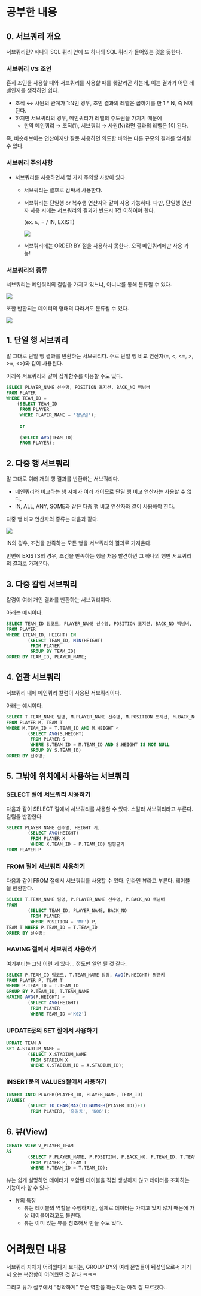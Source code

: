 # 공부한 내용


## 0. 서브쿼리 개요

서브쿼리란? 하나의 SQL 쿼리 안에 또 하나의 SQL 쿼리가 들어있는 것을 뜻한다.

### 서브쿼리 VS 조인

흔히 조인을 사용할 때와 서브쿼리를 사용할 때를 헷갈리곤 하는데, 이는 결과가 어떤 레벨인지를 생각하면 쉽다.

- 조직 ↔ 사원의 관계가 1:N인 경우,  조인 결과의 레벨은 곱하기를 한 1 * N, 즉 N이 된다.
- 하지만 서브쿼리의 경우, 메인쿼리가 레벨의 주도권을 가지기 때문에
  - 만약 메인쿼리 → 조직(1), 서브쿼리 → 사원(N)라면 결과의 레벨은 1이 된다.

즉, 비슷해보이는 연산이지만 잘못 사용하면 의도한 바와는 다른 규모의 결과를 얻게될 수 있다.

### 서브쿼리 주의사항

- 서브쿼리를 사용하면서 몇 가지 주의할 사항이 있다.
  - 서브쿼리는 괄호로 감싸서 사용한다.
  - 서브쿼리는 단일행 or 복수행 연산자와 같이 사용 가능하다. 다만, 단일행 연산자 사용 시에는 서브쿼리의 결과가 반드시 1건 이하여야 한다.

    (ex. ≥, = / IN, EXIST)

    ![](https://prod-files-secure.s3.us-west-2.amazonaws.com/5486ac02-837a-4340-b853-a8cd7b03f65f/713283ea-fcd0-44fb-a02c-118895e73399/%E1%84%89%E1%85%B3%E1%84%8F%E1%85%B3%E1%84%85%E1%85%B5%E1%86%AB%E1%84%89%E1%85%A3%E1%86%BA_2024-03-14_%E1%84%8B%E1%85%A9%E1%84%92%E1%85%AE_6.45.19.png)

  - 서브쿼리에는 ORDER BY 절을 사용하지 못한다. 오직 메인쿼리에만 사용 가능!

### 서브쿼리의 종류

서브쿼리는 메인쿼리의 칼럼을 가지고 있느냐, 아니냐를 통해 분류될 수 있다.

![](https://dataonair.or.kr/publishing/img/knowledge/SQL_215.jpg)

또한 반환되는 데이터의 형태의 따라서도 분류될 수 있다.

![](https://dataonair.or.kr/publishing/img/knowledge/SQL_216.jpg)

## 1. 단일 행 서브쿼리

말 그대로 단일 행 결과를 반환하는 서브쿼리다. 주로 단일 행 비교 연산자(=, <, <=, >, >=, <>)와 같이 사용된다.

아래쪽 서브쿼리와 같이 집계함수를 이용할 수도 있다.

```sql
SELECT PLAYER_NAME 선수명, POSITION 포지션, BACK_NO 백넘버
FROM PLAYER
WHERE TEAM_ID = 
	(SELECT TEAM_ID
	 FROM PLAYER
	 WHERE PLAYER_NAME = '정남일');
	 
	 or
	 
	 (SELECT AVG(TEAM_ID)
	 FROM PLAYER);
```

## 2. 다중 행 서브쿼리

말 그대로 여러 개의 행 결과를 반환하는 서브쿼리다.

- 메인쿼리와 비교하는 행 자체가 여러 개이므로 단일 행 비교 연산자는 사용할 수 없다.
- IN, ALL, ANY, SOME과 같은 다중 행 비교 연산자와 같이 사용해야 한다.

다중 행 비교 연산자의 종류는 다음과 같다.

![](https://dataonair.or.kr/publishing/img/knowledge/SQL_219.jpg)

IN의 경우, 조건을 만족하는 모든 행을 서브쿼리의 결과로 가져온다.

반면에 EXISTS의 경우, 조건을 만족하는 행을 처음 발견하면 그 하나의 행만 서브쿼리의 결과로 가져온다.

## 3. 다중 칼럼 서브쿼리

칼럼이 여러 개인 결과를 반환하는 서브쿼리이다.

아래는 예시이다.

```sql
SELECT TEAM_ID 팀코드, PLAYER_NAME 선수명, POSITION 포지션, BACK_NO 백넘버, HEIGHT 키 
FROM PLAYER 
WHERE (TEAM_ID, HEIGHT) IN 
		(SELECT TEAM_ID, MIN(HEIGHT) 
		 FROM PLAYER 
		 GROUP BY TEAM_ID) 
ORDER BY TEAM_ID, PLAYER_NAME;
```

## 4. 연관 서브쿼리

서브쿼리 내에 메인쿼리 칼럼이 사용된 서브쿼리이다.

아래는 예시이다.

```sql
SELECT T.TEAM_NAME 팀명, M.PLAYER_NAME 선수명, M.POSITION 포지션, M.BACK_NO 백넘버, M.HEIGHT 키 
FROM PLAYER M, TEAM T 
WHERE M.TEAM_ID = T.TEAM_ID AND M.HEIGHT < 
		(SELECT AVG(S.HEIGHT) 
		 FROM PLAYER S 
		 WHERE S.TEAM_ID = M.TEAM_ID AND S.HEIGHT IS NOT NULL 
		 GROUP BY S.TEAM_ID) 
ORDER BY 선수명;
```

## 5. **그밖에 위치에서 사용하는 서브쿼리**

### **SELECT 절에 서브쿼리 사용하기**

다음과 같이 SELECT 절에서 서브쿼리를 사용할 수 있다. 스칼라 서브쿼리라고 부른다. 칼럼을 반환한다.

```sql
SELECT PLAYER_NAME 선수명, HEIGHT 키, 
		(SELECT AVG(HEIGHT) 
		 FROM PLAYER X 
		 WHERE X.TEAM_ID = P.TEAM_ID) 팀평균키 
FROM PLAYER P
```

### **FROM 절에 서브쿼리 사용하기**

다음과 같이 FROM 절에서 서브쿼리를 사용할 수 있다. 인라인 뷰라고 부른다. 테이블을 반환한다.

```sql
SELECT T.TEAM_NAME 팀명, P.PLAYER_NAME 선수명, P.BACK_NO 백넘버 
FROM 
		(SELECT TEAM_ID, PLAYER_NAME, BACK_NO 
		 FROM PLAYER 
		 WHERE POSITION = 'MF') P, 
TEAM T WHERE P.TEAM_ID = T.TEAM_ID 
ORDER BY 선수명;
```

### **HAVING 절에서 서브쿼리 사용하기**

여기부터는 그냥 이런 게 있다… 정도만 알면 될 것 같다.

```sql
SELECT P.TEAM_ID 팀코드, T.TEAM_NAME 팀명, AVG(P.HEIGHT) 평균키 
FROM PLAYER P, TEAM T 
WHERE P.TEAM_ID = T.TEAM_ID 
GROUP BY P.TEAM_ID, T.TEAM_NAME 
HAVING AVG(P.HEIGHT) < 
		(SELECT AVG(HEIGHT) 
		 FROM PLAYER 
		 WHERE TEAM_ID ='K02')
```

### **UPDATE문의 SET 절에서 사용하기**

```sql
UPDATE TEAM A 
SET A.STADIUM_NAME = 
		(SELECT X.STADIUM_NAME 
		 FROM STADIUM X 
		 WHERE X.STADIUM_ID = A.STADIUM_ID);
```

### **INSERT문의 VALUES절에서 사용하기**

```sql
INSERT INTO PLAYER(PLAYER_ID, PLAYER_NAME, TEAM_ID) 
VALUES(
		(SELECT TO_CHAR(MAX(TO_NUMBER(PLAYER_ID))+1) 
		 FROM PLAYER), '홍길동', 'K06');
```

## 6. 뷰(View)

```sql
CREATE VIEW V_PLAYER_TEAM 
AS 
		(SELECT P.PLAYER_NAME, P.POSITION, P.BACK_NO, P.TEAM_ID, T.TEAM_NAME 
		 FROM PLAYER P, TEAM T 
		 WHERE P.TEAM_ID = T.TEAM_ID);
```

뷰는 쉽게 설명하면 데이터가 포함된 테이블을 직접 생성하지 않고 데이터를 조회하는 기능이라 할 수 있다.

- 뷰의 특징
  - 뷰는 테이블의 역할을 수행하지만, 실제로 데이터는 가지고 있지 않기 때문에 가상 테이블이라고도 불린다.
  - 뷰는 이미 있는 뷰를 참조해서 만들 수도 있다.

# 어려웠던 내용

서브쿼리 자체가 어려웠다기 보다는, GROUP BY와 여러 문법들이 뒤섞임으로써 거기서 오는 복잡함이 어려웠던 것 같다 ㅋㅋㅋ

그리고 뷰가 실무에서 “정확하게” 무슨 역할을 하는지는 아직 잘 모르겠다..

